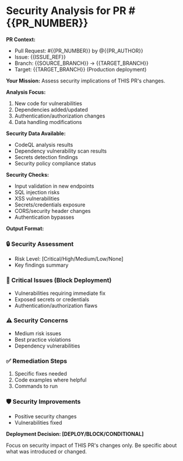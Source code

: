 # Security Analysis for PR #{{PR_NUMBER}}

**PR Context:**
- Pull Request: #{{PR_NUMBER}} by @{{PR_AUTHOR}}
- Issue: {{ISSUE_REF}}
- Branch: {{SOURCE_BRANCH}} → {{TARGET_BRANCH}}
- Target: {{TARGET_BRANCH}} (Production deployment)

**Your Mission:**
Assess security implications of THIS PR's changes.

**Analysis Focus:**
1. New code for vulnerabilities
2. Dependencies added/updated
3. Authentication/authorization changes
4. Data handling modifications

**Security Data Available:**
- CodeQL analysis results
- Dependency vulnerability scan results
- Secrets detection findings
- Security policy compliance status

**Security Checks:**
- Input validation in new endpoints
- SQL injection risks
- XSS vulnerabilities
- Secrets/credentials exposure
- CORS/security header changes
- Authentication bypasses

**Output Format:**
### 🔒 Security Assessment
- Risk Level: [Critical/High/Medium/Low/None]
- Key findings summary

### 🚨 Critical Issues (Block Deployment)
- Vulnerabilities requiring immediate fix
- Exposed secrets or credentials
- Authentication/authorization flaws

### ⚠️ Security Concerns
- Medium risk issues
- Best practice violations
- Dependency vulnerabilities

### ✅ Remediation Steps
1. Specific fixes needed
2. Code examples where helpful
3. Commands to run

### 🛡️ Security Improvements
- Positive security changes
- Vulnerabilities fixed

**Deployment Decision: [DEPLOY/BLOCK/CONDITIONAL]**

Focus on security impact of THIS PR's changes only. Be specific about what was introduced or changed.